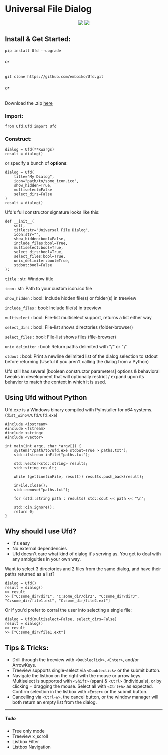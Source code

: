 # Universal File Dialog

<p align="center">
	<img src="https://i.imgur.com/0WsmsVD.png">
	<img src="https://i.imgur.com/RIQBxge.png">
</p>

## Install & Get Started:

`pip install Ufd --upgrade`

###### or

`git clone https://github.com/emboiko/Ufd.git` 

###### or

Download the .zip [here](https://github.com/emboiko/Ufd/archive/master.zip)

### Import:

`from Ufd.Ufd import Ufd`

### Construct:
```
dialog = Ufd(**Kwargs)
result = dialog()
```

or specify a bunch of **options**:

```
dialog = Ufd(
    title="My Dialog",
    icon="path/to/some_icon.ico",
    show_hidden=True,
    multiselect=False
    select_dirs=False
)
result = dialog()
```

Ufd's full constructor signature looks like this:

```
def __init__(
    self,
    title:str="Universal File Dialog",
    icon:str="",
    show_hidden:bool=False,
    include_files:bool=True,
    multiselect:bool=True,
    select_dirs:bool=True,
    select_files:bool=True,
    unix_delimiter:bool=True,
    stdout:bool=False
):
```
`title`             : str: Window title

`icon`              : str: Path to your custom icon.ico file 

`show_hidden`       : bool: Include hidden file(s) or folder(s) in treeview

`include_files`     : bool: Include file(s) in treeview

`multiselect`       : bool: File-list multiselect support, returns a list either way

`select_dirs`       : bool: File-list shows directories (folder-browser)

`select_files`      : bool: File-list shows files (file-browser)

`unix_delimiter`    : bool: Return paths delimited with "/" or "\\"

`stdout`            : bool: Print a newline delimited list of the dialog selection to stdout before returning (Useful if you aren't calling the dialog from a Python)

Ufd still has several [boolean constructor parameters] options & behavioral tweaks in development that will optionally restrict / expand upon its behavior to match the context in which it is used. 

## Using Ufd without Python
Ufd.exe is a Windows binary compiled with PyInstaller for x64 systems. (`dist_win64/Ufd/Ufd.exe`)

```
#include <iostream>
#include <fstream>
#include <string>
#include <vector>

int main(int argc, char *argv[]) {
    system("/path/to/ufd.exe stdout=True > paths.txt");
    std::ifstream inFile("paths.txt");

    std::vector<std::string> results;
    std::string result;

    while (getline(inFile, result)) results.push_back(result);

    inFile.close();
    std::remove("paths.txt");

    for (std::string path : results) std::cout << path << "\n";

    std::cin.ignore();
    return 0;
}
```

## Why should I use Ufd?
- It's easy
- No external dependencies
- Ufd doesn't care what kind of dialog it's serving as. You get to deal with any ambiguities in your own way. 

Want to select 3 directories and 2 files from the same dialog, and have their paths returned as a list? 

```
dialog = Ufd()
result = dialog()
>> result
>> ["C:some_dir/dir1", "C:some_dir/dir2", "C:some_dir/dir3", "C:some_dir/file1.ext", "C:some_dir/file2.ext"]
```

Or if you'd prefer to corral the user into selecting a single file:

```
dialog = Ufd(multiselect=False, select_dirs=False)
result = dialog()
>> result
>> ["C:some_dir/file1.ext"]
```

## Tips & Tricks:

- Drill through the treeview with `<Doubleclick>`, `<Enter>`, and/or ArrowKeys.
- Treeview supports single-select via `<Doubleclick>` or the submit button.
- Navigate the listbox on the right with the mouse or arrow keys. Multiselect is supported with `<Shift>` (span) & `<Ctrl>` (individuals), or by clicking + dragging the mouse. Select all with `<Ctrl+A>` as expected. Confirm selection in the listbox with `<Enter>` or the submit button.
- Cancelling via `<Ctrl-w>`, the cancel button, or the window manager will both return an empty list from the dialog.

---
##### Todo
- Tree only mode
- Treeview x_scroll 
- Listbox Filter
- Listbox Navigation
